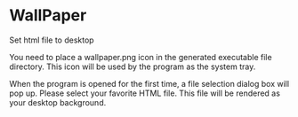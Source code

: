 # WallPaper
 Set html file to desktop

You need to place a wallpaper.png icon in the generated executable file directory. This icon will be used by the program as the system tray.

When the program is opened for the first time, a file selection dialog box will pop up. Please select your favorite HTML file. This file will be rendered as your desktop background.
